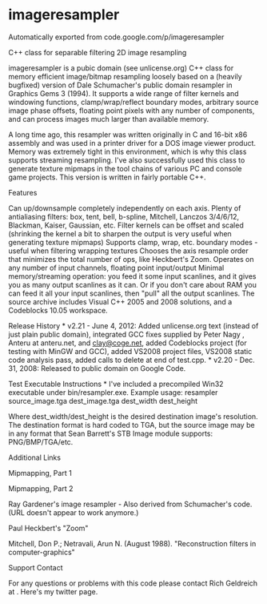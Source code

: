 # imageresampler
Automatically exported from code.google.com/p/imageresampler

C++ class for separable filtering 2D image resampling

imageresampler is a pubic domain (see unlicense.org) C++ class for memory efficient image/bitmap resampling loosely based on a (heavily bugfixed) version of Dale Schumacher's public domain resampler in Graphics Gems 3 (1994). It supports a wide range of filter kernels and windowing functions, clamp/wrap/reflect boundary modes, arbitrary source image phase offsets, floating point pixels with any number of components, and can process images much larger than available memory.

A long time ago, this resampler was written originally in C and 16-bit x86 assembly and was used in a printer driver for a DOS image viewer product. Memory was extremely tight in this environment, which is why this class supports streaming resampling. I've also successfully used this class to generate texture mipmaps in the tool chains of various PC and console game projects. This version is written in fairly portable C++.

Features

Can up/downsample completely independently on each axis.
Plenty of antialiasing filters: box, tent, bell, b-spline, Mitchell, Lanczos 3/4/6/12, Blackman, Kaiser, Gaussian, etc.
Filter kernels can be offset and scaled (shrinking the kernel a bit to sharpen the output is very useful when generating texture mipmaps)
Supports clamp, wrap, etc. boundary modes - useful when filtering wrapping textures
Chooses the axis resample order that minimizes the total number of ops, like Heckbert's Zoom.
Operates on any number of input channels, floating point input/output
Minimal memory/streaming operation: you feed it some input scanlines, and it gives you as many output scanlines as it can. Or if you don't care about RAM you can feed it all your input scanlines, then "pull" all the output scanlines.
The source archive includes Visual C++ 2005 and 2008 solutions, and a Codeblocks 10.05 workspace.

Release History * v2.21 - June 4, 2012: Added unlicense.org text (instead of just plain public domain), integrated GCC fixes supplied by Peter Nagy , Anteru at anteru.net, and clay@coge.net, added Codeblocks project (for testing with MinGW and GCC), added VS2008 project files, VS2008 static code analysis pass, added calls to delete at end of test.cpp. * v2.20 - Dec. 31, 2008: Released to public domain on Google Code.

Test Executable Instructions * I've included a precompiled Win32 executable under bin/resampler.exe. Example usage: resampler source_image.tga dest_image.tga dest_width dest_height

Where dest_width/dest_height is the desired destination image's resolution. The destination format is hard coded to TGA, but the source image may be in any format that Sean Barrett's STB Image module supports: PNG/BMP/TGA/etc.

Additional Links

Mipmapping, Part 1

Mipmapping, Part 2

Ray Gardener's image resampler - Also derived from Schumacher's code. (URL doesn't appear to work anymore.)

Paul Heckbert's "Zoom"

Mitchell, Don P.; Netravali, Arun N. (August 1988). "Reconstruction filters in computer-graphics"

Support Contact

For any questions or problems with this code please contact Rich Geldreich at . Here's my twitter page.
